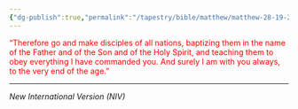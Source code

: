 ```yaml
---
{"dg-publish":true,"permalink":"/tapestry/bible/matthew/matthew-28-19-20/","title":"Matthew 28:19–20","tags":["bible-verse","bible-verse"],"dgHomeLink":true,"dgShowLocalGraph":true,"dgEnableSearch":true}
---
```


<font color="#ff0000">“Therefore go and make disciples of all nations, baptizing them in the name of the Father and of the Son and of the Holy Spirit, and teaching them to obey everything I have commanded you. And surely I am with you always, to the very end of the age.”</font>

---
*New International Version (NIV)*

